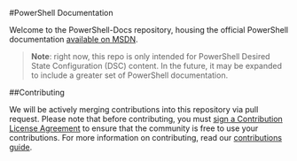 #PowerShell Documentation

Welcome to the PowerShell-Docs repository, housing the official PowerShell documentation [available on MSDN](https://msdn.microsoft.com/powershell/dsc/overview).

> **Note**: right now, this repo is only intended for PowerShell Desired State Configuration (DSC) content. 
> In the future, it may be expanded to include a greater set of PowerShell documentation.

##Contributing

We will be actively merging contributions into this repository via pull request. 
Please note that before contributing, you must [sign a Contribution License Agreement](https://cla.microsoft.com/) to ensure that the community is free to use your contributions.
For more information on contributing, read our [contributions guide](CONTRIBUTING.md).



